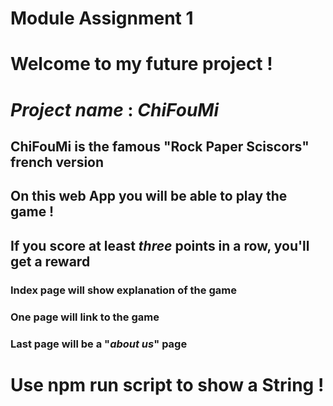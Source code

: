 # Module Assignment 1

# Welcome to my future project !

# _Project name_ : **_ChiFouMi_**

## **ChiFouMi** is the famous "Rock Paper Sciscors" french version
## On this web App you will be able to play the game !
## If you score at least _three_ points in a row, you'll get a **reward**

### Index page will show explanation of the game
### One page will link to the game
### Last page will be a "**_about us_**" page

# Use npm run script to show a String !